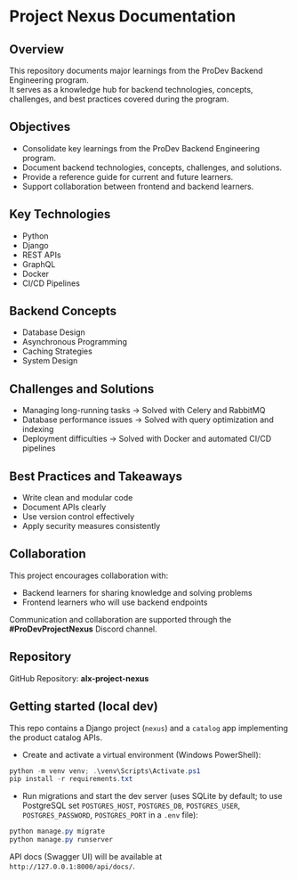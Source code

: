 # Project Nexus Documentation

## Overview
This repository documents major learnings from the ProDev Backend Engineering program.  
It serves as a knowledge hub for backend technologies, concepts, challenges, and best practices covered during the program.  

## Objectives
- Consolidate key learnings from the ProDev Backend Engineering program.  
- Document backend technologies, concepts, challenges, and solutions.  
- Provide a reference guide for current and future learners.  
- Support collaboration between frontend and backend learners.  

## Key Technologies
- Python  
- Django  
- REST APIs  
- GraphQL  
- Docker  
- CI/CD Pipelines  

## Backend Concepts
- Database Design  
- Asynchronous Programming  
- Caching Strategies  
- System Design  

## Challenges and Solutions
- Managing long-running tasks → Solved with Celery and RabbitMQ  
- Database performance issues → Solved with query optimization and indexing  
- Deployment difficulties → Solved with Docker and automated CI/CD pipelines  

## Best Practices and Takeaways
- Write clean and modular code  
- Document APIs clearly  
- Use version control effectively  
- Apply security measures consistently  

## Collaboration
This project encourages collaboration with:  
- Backend learners for sharing knowledge and solving problems  
- Frontend learners who will use backend endpoints  

Communication and collaboration are supported through the **#ProDevProjectNexus** Discord channel.  

## Repository
GitHub Repository: **alx-project-nexus**  

## Getting started (local dev)

This repo contains a Django project (`nexus`) and a `catalog` app implementing the product catalog APIs.

- Create and activate a virtual environment (Windows PowerShell):

```powershell
python -m venv venv; .\venv\Scripts\Activate.ps1
pip install -r requirements.txt
```

- Run migrations and start the dev server (uses SQLite by default; to use PostgreSQL set `POSTGRES_HOST`, `POSTGRES_DB`, `POSTGRES_USER`, `POSTGRES_PASSWORD`, `POSTGRES_PORT` in a `.env` file):

```powershell
python manage.py migrate
python manage.py runserver
```

API docs (Swagger UI) will be available at `http://127.0.0.1:8000/api/docs/`.
